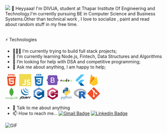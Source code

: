 <img src="https://github.com/TheDudeThatCode/TheDudeThatCode/blob/master/Assets/Hi.gif" width="29px">
👋 Heyyaaa! I'm DIVIJA, student at Thapar Institute Of Engineering and Technology.I'm currently pursuing BE in Computer Science and Business Systems.Other than technical work , I love to socialize , paint and read about random stuff in my free time.
<br>
<br>

⚡ Technologies

- 👨🏽‍💻 I’m currently trying to build full stack projects;
- 🌱 I’m currently learning  Node.js, Fintech, Data Structures and Algorithms 
- 🤔 I’m looking for help with DSA and competitive programming;
- 💬 Ask me about anything, I am happy to help;


<a ><img src="https://raw.githubusercontent.com/devicons/devicon/master/icons/html5/html5-plain-wordmark.svg" alt="cplusplus" width="40" height="40"/></a>
<a ><img src="https://raw.githubusercontent.com/devicons/devicon/master/icons/javascript/javascript-plain.svg" alt="cplusplus" width="40" height="40"/></a>
<a ><img src="https://raw.githubusercontent.com/devicons/devicon/master/icons/css3/css3-plain-wordmark.svg" alt="cplusplus" width="40" height="40"/></a>
<a ><img src="https://raw.githubusercontent.com/devicons/devicon/master/icons/bootstrap/bootstrap-plain.svg" alt="cplusplus" width="40" height="40"/></a>
<a ><img src="https://raw.githubusercontent.com/devicons/devicon/master/icons/nodejs/nodejs-original-wordmark.svg" alt="cplusplus" width="40" height="40"/></a>
<a ><img src="https://raw.githubusercontent.com/github/explore/80688e429a7d4ef2fca1e82350fe8e3517d3494d/topics/flutter/flutter.png" width="40" height="40"></a>
<a ><img src="https://raw.githubusercontent.com/github/explore/80688e429a7d4ef2fca1e82350fe8e3517d3494d/topics/firebase/firebase.png" width="40" height="40"></a>
<br/>
<a ><img src="https://raw.githubusercontent.com/devicons/devicon/master/icons/mongodb/mongodb-plain-wordmark.svg" alt="cplusplus" width="40" height="40"/></a>
<a ><img src="https://raw.githubusercontent.com/devicons/devicon/master/icons/jquery/jquery-original-wordmark.svg" alt="cplusplus" width="40" height="40"/></a>
<a ><img src="https://raw.githubusercontent.com/devicons/devicon/master/icons/c/c-original.svg" alt="cplusplus" width="40" height="40"/></a>
<a ><img src="https://raw.githubusercontent.com/devicons/devicon/master/icons/cplusplus/cplusplus-original.svg" alt="cplusplus" width="40" height="40"/></a>
<a ><img src="https://raw.githubusercontent.com/devicons/devicon/master/icons/python/python-original-wordmark.svg" alt="cplusplus" width="40" height="40"/></a>
<a ><img src="https://raw.githubusercontent.com/devicons/devicon/master/icons/r/r-original.svg" alt="cplusplus" width="40" height="40"/></a>
<a ><img src="https://raw.githubusercontent.com/devicons/devicon/master/icons/git/git-plain.svg" alt="cplusplus" width="40" height="40"/></a>

- 👀 Talk to me about anything
- 📫 How to reach me...
 [![Gmail Badge](https://img.shields.io/badge/Gmail-c14438?style=flat-square&logo=Gmail&logoColor=white&link=mailto:aroradivija491@gmail.com)](mailto:aroradivija491@gmail.com)
[![Linkedin Badge](https://img.shields.io/badge/-Divija-blue?style=flat-square&logo=Linkedin&logoColor=white&link=https://www.linkedin.com/in/kunalraghav/)](https://www.linkedin.com/in/divija-arora-a938641ba/)


<img align="center" alt="GIF" src="https://media.giphy.com/media/RbDKaczqWovIugyJmW/giphy.gif" />


<!---
Divijaa/Divijaa is a ✨ special ✨ repository because its `README.md` (this file) appears on your GitHub profile.
You can click the Preview link to take a look at your changes.
--->

        


